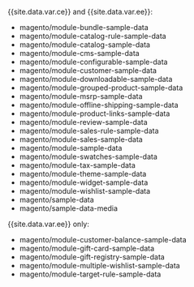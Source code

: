 

{{site.data.var.ce}} and {{site.data.var.ee}}:

*	magento/module-bundle-sample-data
*	magento/module-catalog-rule-sample-data
*	magento/module-catalog-sample-data
*	magento/module-cms-sample-data
*	magento/module-configurable-sample-data
*	magento/module-customer-sample-data
*	magento/module-downloadable-sample-data
*	magento/module-grouped-product-sample-data
*	magento/module-msrp-sample-data
*	magento/module-offline-shipping-sample-data
*	magento/module-product-links-sample-data
*	magento/module-review-sample-data
*	magento/module-sales-rule-sample-data
*	magento/module-sales-sample-data
*	magento/module-sample-data
*	magento/module-swatches-sample-data
*	magento/module-tax-sample-data
*	magento/module-theme-sample-data
*	magento/module-widget-sample-data
*	magento/module-wishlist-sample-data
*	magento/sample-data
*	magento/sample-data-media

{{site.data.var.ee}} only:

*	magento/module-customer-balance-sample-data
*	magento/module-gift-card-sample-data
*	magento/module-gift-registry-sample-data
*	magento/module-multiple-wishlist-sample-data
*	magento/module-target-rule-sample-data
